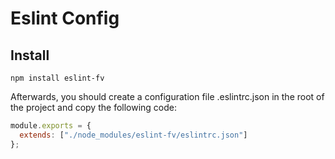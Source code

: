 # Eslint Config

## Install

```shell
npm install eslint-fv
```

Afterwards, you should create a configuration file .eslintrc.json in the root of the project and copy the following code:

```javascript
module.exports = {
  extends: ["./node_modules/eslint-fv/eslintrc.json"]
};
```
